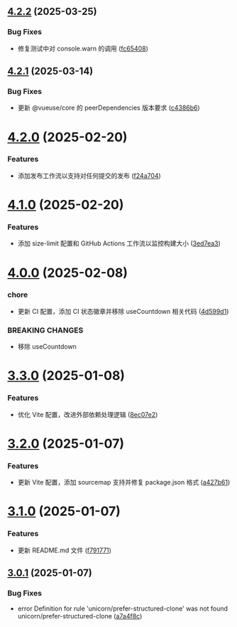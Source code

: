 ## [4.2.2](https://github.com/yanhao98/utils4u/compare/v4.2.1...v4.2.2) (2025-03-25)


### Bug Fixes

* 修复测试中对 console.warn 的调用 ([fc65408](https://github.com/yanhao98/utils4u/commit/fc65408943f70b84581761556653fb6015cc1801))

## [4.2.1](https://github.com/yanhao98/utils4u/compare/v4.2.0...v4.2.1) (2025-03-14)


### Bug Fixes

* 更新 @vueuse/core 的 peerDependencies 版本要求 ([c4386b6](https://github.com/yanhao98/utils4u/commit/c4386b6e8e1a3f4083eaf0ab85ab0f3203a7939c))

# [4.2.0](https://github.com/yanhao98/utils4u/compare/v4.1.0...v4.2.0) (2025-02-20)


### Features

* 添加发布工作流以支持对任何提交的发布 ([f24a704](https://github.com/yanhao98/utils4u/commit/f24a704b7569bff51a3380a358f3030684d64d17))

# [4.1.0](https://github.com/yanhao98/utils4u/compare/v4.0.0...v4.1.0) (2025-02-20)


### Features

* 添加 size-limit 配置和 GitHub Actions 工作流以监控构建大小 ([3ed7ea3](https://github.com/yanhao98/utils4u/commit/3ed7ea3a8539f0f83e1aa1da285b63844ec08ed9))

# [4.0.0](https://github.com/yanhao98/utils4u/compare/v3.3.0...v4.0.0) (2025-02-08)


### chore

* 更新 CI 配置，添加 CI 状态徽章并移除 useCountdown 相关代码 ([4d599d1](https://github.com/yanhao98/utils4u/commit/4d599d1bc758de1609e2fa38b379762bb0848c67))


### BREAKING CHANGES

* 移除 useCountdown

# [3.3.0](https://github.com/yanhao98/utils4u/compare/v3.2.0...v3.3.0) (2025-01-08)


### Features

* 优化 Vite 配置，改进外部依赖处理逻辑 ([8ec07e2](https://github.com/yanhao98/utils4u/commit/8ec07e245ace73ba79954a53b9fe3f9853fa6fb8))

# [3.2.0](https://github.com/yanhao98/utils4u/compare/v3.1.0...v3.2.0) (2025-01-07)


### Features

* 更新 Vite 配置，添加 sourcemap 支持并修复 package.json 格式 ([a427b61](https://github.com/yanhao98/utils4u/commit/a427b612b06b4d77818513d188d1b0a74818d7f4))

# [3.1.0](https://github.com/yanhao98/utils4u/compare/v3.0.1...v3.1.0) (2025-01-07)


### Features

* 更新 README.md 文件 ([f791771](https://github.com/yanhao98/utils4u/commit/f791771819671e2d9166d457b1b0f5dce71d3246))

## [3.0.1](https://github.com/yanhao98/utils4u/compare/v3.0.0...v3.0.1) (2025-01-07)


### Bug Fixes

* error  Definition for rule 'unicorn/prefer-structured-clone' was not found  unicorn/prefer-structured-clone ([a7a4f8c](https://github.com/yanhao98/utils4u/commit/a7a4f8c5be1a61caa0ecb473bf8f026a2adc2cb1))
